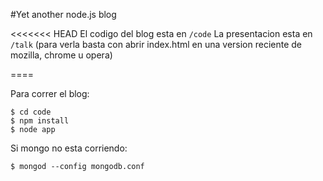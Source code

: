 #Yet another node.js blog

<<<<<<< HEAD
El codigo del blog esta en `/code`
La presentacion esta en `/talk` (para verla basta con abrir index.html en una version reciente de mozilla, chrome u opera)


====

Para correr el blog:

    $ cd code
    $ npm install
    $ node app


Si mongo no esta corriendo:

    $ mongod --config mongodb.conf

